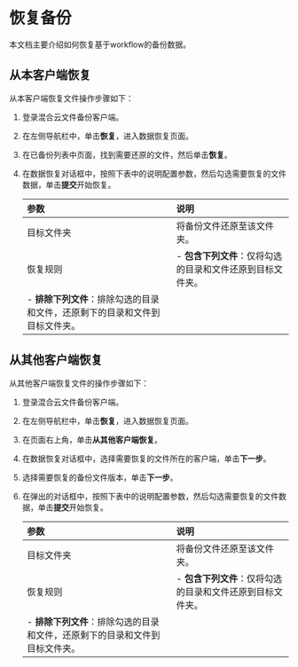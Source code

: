 # 恢复备份

本文档主要介绍如何恢复基于workflow的备份数据。

## 从本客户端恢复

从本客户端恢复文件操作步骤如下：

1.  登录混合云文件备份客户端。

2.  在左侧导航栏中，单击**恢复**，进入数据恢复页面。

3.  在已备份列表中页面，找到需要还原的文件，然后单击**恢复**。

4.  在数据恢复对话框中，按照下表中的说明配置参数，然后勾选需要恢复的文件数据，单击**提交**开始恢复。

    |参数|说明|
    |:-|:-|
    |目标文件夹|将备份文件还原至该文件夹。|
    |恢复规则|    -   **包含下列文件**：仅将勾选的目录和文件还原到目标文件夹。
    -   **排除下列文件**：排除勾选的目录和文件，还原剩下的目录和文件到目标文件夹。 |


## 从其他客户端恢复

从其他客户端恢复文件的操作步骤如下：

1.  登录混合云文件备份客户端。

2.  在左侧导航栏中，单击**恢复**，进入数据恢复页面。

3.  在页面右上角，单击**从其他客户端恢复**。

4.  在数据恢复对话框中，选择需要恢复的文件所在的客户端，单击**下一步**。

5.  选择需要恢复的备份文件版本，单击**下一步**。

6.  在弹出的对话框中，按照下表中的说明配置参数，然后勾选需要恢复的文件数据，单击**提交**开始恢复。

    |参数|说明|
    |:-|:-|
    |目标文件夹|将备份文件还原至该文件夹。|
    |恢复规则|    -   **包含下列文件**：仅将勾选的目录和文件还原到目标文件夹。
    -   **排除下列文件**：排除勾选的目录和文件，还原剩下的目录和文件到目标文件夹。 |



